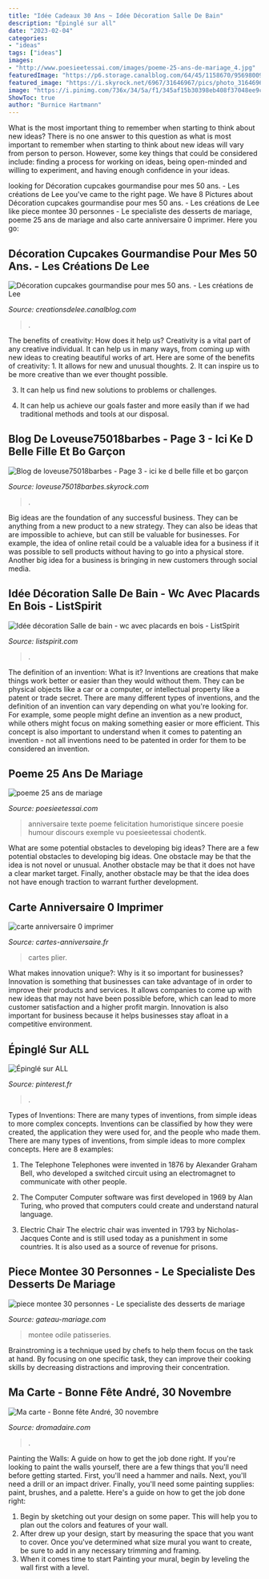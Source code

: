 ```yaml
---
title: "Idée Cadeaux 30 Ans ~ Idée Décoration Salle De Bain"
description: "Épinglé sur all"
date: "2023-02-04"
categories:
- "ideas"
tags: ["ideas"]
images:
- "http://www.poesieetessai.com/images/poeme-25-ans-de-mariage_4.jpg"
featuredImage: "https://p6.storage.canalblog.com/64/45/1158670/95698009_o.jpg"
featured_image: "https://i.skyrock.net/6967/31646967/pics/photo_31646967_1.jpg"
image: "https://i.pinimg.com/736x/34/5a/f1/345af15b30398eb408f37048ee9cda55.jpg"
ShowToc: true
author: "Burnice Hartmann"
---
```



What is the most important thing to remember when starting to think about new ideas?
There is no one answer to this question as what is most important to remember when starting to think about new ideas will vary from person to person. However, some key things that could be considered include: finding a process for working on ideas, being open-minded and willing to experiment, and having enough confidence in your ideas.

	

		
looking for Décoration cupcakes gourmandise pour mes 50 ans. - Les créations de Lee you've came to the right page. We have 8 Pictures about Décoration cupcakes gourmandise pour mes 50 ans. - Les créations de Lee like piece montee 30 personnes - Le specialiste des desserts de mariage, poeme 25 ans de mariage and also carte anniversaire 0 imprimer. Here you go:
		
    
## Décoration Cupcakes Gourmandise Pour Mes 50 Ans. - Les Créations De Lee

<img loading=lazy src="https://p6.storage.canalblog.com/64/45/1158670/95698009_o.jpg" onerror="this.onerror=null;this.src='https://tse2.mm.bing.net/th?id=OIP.xvIlwZEk-TPo21jdgDZDAwHaLH&amp;pid=15.1';" alt="Décoration cupcakes gourmandise pour mes 50 ans. - Les créations de Lee">

_Source: creationsdelee.canalblog.com_

>. 

	

The benefits of creativity: How does it help us?
Creativity is a vital part of any creative individual. It can help us in many ways, from coming up with new ideas to creating beautiful works of art. Here are some of the benefits of creativity: 1. It allows for new and unusual thoughts.
2. It can inspire us to be more creative than we ever thought possible.

3. It can help us find new solutions to problems or challenges.

4. It can help us achieve our goals faster and more easily than if we had traditional methods and tools at our disposal.

    
## Blog De Loveuse75018barbes - Page 3 - Ici Ke D Belle Fille Et Bo Garçon

<img loading=lazy src="https://i.skyrock.net/6967/31646967/pics/photo_31646967_1.jpg" onerror="this.onerror=null;this.src='https://tse3.mm.bing.net/th?id=OIP.B2uGxCDd_Mbr4UxKDBg4vwAAAA&amp;pid=15.1';" alt="Blog de loveuse75018barbes - Page 3 - ici ke d belle fille et bo garçon">

_Source: loveuse75018barbes.skyrock.com_

>. 

	

Big ideas are the foundation of any successful business. They can be anything from a new product to a new strategy. They can also be ideas that are impossible to achieve, but can still be valuable for businesses. For example, the idea of online retail could be a valuable idea for a business if it was possible to sell products without having to go into a physical store. Another big idea for a business is bringing in new customers through social media.

    
## Idée Décoration Salle De Bain - Wc Avec Placards En Bois - ListSpirit

<img loading=lazy src="https://listspirit.com/wp-content/uploads/2018/03/idee-decoration-salle-de-bain-wc-avec-placards-en-bois.jpg" onerror="this.onerror=null;this.src='https://tse3.mm.bing.net/th?id=OIP.pG85SDM-gSkqksn3FtSmwAHaLH&amp;pid=15.1';" alt="Idée décoration Salle de bain - wc avec placards en bois - ListSpirit">

_Source: listspirit.com_

>. 

	

The definition of an invention: What is it?
Inventions are creations that make things work better or easier than they would without them. They can be physical objects like a car or a computer, or intellectual property like a patent or trade secret. There are many different types of inventions, and the definition of an invention can vary depending on what you're looking for. For example, some people might define an invention as a new product, while others might focus on making something easier or more efficient. This concept is also important to understand when it comes to patenting an invention - not all inventions need to be patented in order for them to be considered an invention.

    
## Poeme 25 Ans De Mariage

<img loading=lazy src="http://www.poesieetessai.com/images/poeme-25-ans-de-mariage_4.jpg" onerror="this.onerror=null;this.src='https://tse1.mm.bing.net/th?id=OIP.2FwsAGeKIZ9HN1gY6KsUSgHaFj&amp;pid=15.1';" alt="poeme 25 ans de mariage">

_Source: poesieetessai.com_

>anniversaire texte poeme felicitation humoristique sincere poesie humour discours exemple vu poesieetessai chodentk. 

	

What are some potential obstacles to developing big ideas?
There are a few potential obstacles to developing big ideas. One obstacle may be that the idea is not novel or unusual. Another obstacle may be that it does not have a clear market target. Finally, another obstacle may be that the idea does not have enough traction to warrant further development.

    
## Carte Anniversaire 0 Imprimer

<img loading=lazy src="http://www.cartes-anniversaire.fr/wp-content/uploads/2018/05/idee-de-carte-anniversaire-0-imprimer.jpg" onerror="this.onerror=null;this.src='https://tse4.mm.bing.net/th?id=OIP.WFplo3m9CYhIKu_vcgdIigHaFP&amp;pid=15.1';" alt="carte anniversaire 0 imprimer">

_Source: cartes-anniversaire.fr_

>cartes plier. 

	

What makes innovation unique?: Why is it so important for businesses?
Innovation is something that businesses can take advantage of in order to improve their products and services. It allows companies to come up with new ideas that may not have been possible before, which can lead to more customer satisfaction and a higher profit margin. Innovation is also important for business because it helps businesses stay afloat in a competitive environment.

    
## Épinglé Sur ALL

<img loading=lazy src="https://i.pinimg.com/736x/34/5a/f1/345af15b30398eb408f37048ee9cda55.jpg" onerror="this.onerror=null;this.src='https://tse3.mm.bing.net/th?id=OIP.87JA8T82lWcIAII7jDXrMwHaJ4&amp;pid=15.1';" alt="Épinglé sur ALL">

_Source: pinterest.fr_

>. 

	

Types of Inventions: There are many types of inventions, from simple ideas to more complex concepts.
Inventions can be classified by how they were created, the application they were used for, and the people who made them. There are many types of inventions, from simple ideas to more complex concepts. Here are 8 examples:
1. The Telephone 
Telephones were invented in 1876 by Alexander Graham Bell, who developed a switched circuit using an electromagnet to communicate with other people.

2. The Computer 
Computer software was first developed in 1969 by Alan Turing, who proved that computers could create and understand natural language.

3. Electric Chair 
The electric chair was invented in 1793 by Nicholas-Jacques Conte and is still used today as a punishment in some countries. It is also used as a source of revenue for prisons. 

    
## Piece Montee 30 Personnes - Le Specialiste Des Desserts De Mariage

<img loading=lazy src="http://www.gateau-mariage.com/images/piece-montee-30-personnes_1.jpg" onerror="this.onerror=null;this.src='https://tse2.mm.bing.net/th?id=OIP.3eJljpEFYOCK5gBtPMwXIAAAAA&amp;pid=15.1';" alt="piece montee 30 personnes - Le specialiste des desserts de mariage">

_Source: gateau-mariage.com_

>montee odile patisseries. 

	

Brainstroming is a technique used by chefs to help them focus on the task at hand. By focusing on one specific task, they can improve their cooking skills by decreasing distractions and improving their concentration.

    
## Ma Carte - Bonne Fête André, 30 Novembre

<img loading=lazy src="https://www.drostatic.com/fb/8439f.png" onerror="this.onerror=null;this.src='https://tse4.mm.bing.net/th?id=OIP.A5yR0_b4a_JRH_iyAHKyJQHaD4&amp;pid=15.1';" alt="Ma carte - Bonne fête André, 30 novembre">

_Source: dromadaire.com_

>. 

	

Painting the Walls: A guide on how to get the job done right.
If you're looking to paint the walls yourself, there are a few things that you'll need before getting started. First, you'll need a hammer and nails. Next, you'll need a drill or an impact driver. Finally, you'll need some painting supplies: paint, brushes, and a palette. Here's a guide on how to get the job done right: 
1) Begin by sketching out your design on some paper. This will help you to plan out the colors and features of your wall. 
2) After drew up your design, start by measuring the space that you want to cover. Once you've determined what size mural you want to create, be sure to add in any necessary trimming and framing. 
3) When it comes time to start Painting your mural, begin by leveling the wall first with a level.

